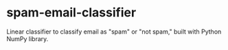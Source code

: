 # spam-email-classifier
Linear classifier to classify email as "spam" or "not spam," built with Python NumPy library.
